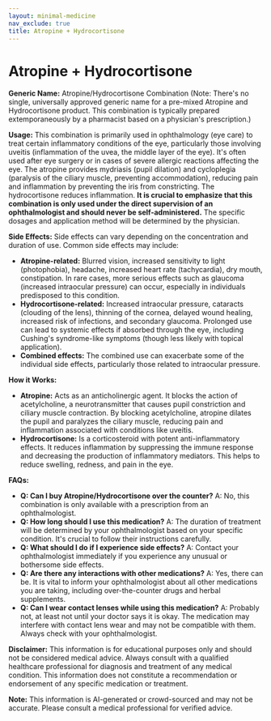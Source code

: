 ```yaml
---
layout: minimal-medicine
nav_exclude: true
title: Atropine + Hydrocortisone
---
```


# Atropine + Hydrocortisone

**Generic Name:** Atropine/Hydrocortisone Combination (Note:  There's no single, universally approved generic name for a pre-mixed Atropine and Hydrocortisone product.  This combination is typically prepared extemporaneously by a pharmacist based on a physician's prescription.)

**Usage:**  This combination is primarily used in ophthalmology (eye care) to treat certain inflammatory conditions of the eye, particularly those involving uveitis (inflammation of the uvea, the middle layer of the eye). It's often used after eye surgery or in cases of severe allergic reactions affecting the eye.  The atropine provides mydriasis (pupil dilation) and cycloplegia (paralysis of the ciliary muscle, preventing accommodation), reducing pain and inflammation by preventing the iris from constricting. The hydrocortisone reduces inflammation.  **It is crucial to emphasize that this combination is only used under the direct supervision of an ophthalmologist and should never be self-administered.**  The specific dosages and application method will be determined by the physician.

**Side Effects:**  Side effects can vary depending on the concentration and duration of use. Common side effects may include:

* **Atropine-related:** Blurred vision, increased sensitivity to light (photophobia), headache, increased heart rate (tachycardia), dry mouth, constipation.  In rare cases, more serious effects such as glaucoma (increased intraocular pressure) can occur, especially in individuals predisposed to this condition.
* **Hydrocortisone-related:** Increased intraocular pressure, cataracts (clouding of the lens), thinning of the cornea, delayed wound healing, increased risk of infections, and secondary glaucoma.  Prolonged use can lead to systemic effects if absorbed through the eye, including Cushing's syndrome-like symptoms (though less likely with topical application).
* **Combined effects:** The combined use can exacerbate some of the individual side effects, particularly those related to intraocular pressure.

**How it Works:**

* **Atropine:** Acts as an anticholinergic agent. It blocks the action of acetylcholine, a neurotransmitter that causes pupil constriction and ciliary muscle contraction.  By blocking acetylcholine, atropine dilates the pupil and paralyzes the ciliary muscle, reducing pain and inflammation associated with conditions like uveitis.
* **Hydrocortisone:** Is a corticosteroid with potent anti-inflammatory effects. It reduces inflammation by suppressing the immune response and decreasing the production of inflammatory mediators. This helps to reduce swelling, redness, and pain in the eye.

**FAQs:**

* **Q: Can I buy Atropine/Hydrocortisone over the counter?** A: No, this combination is only available with a prescription from an ophthalmologist.
* **Q: How long should I use this medication?** A: The duration of treatment will be determined by your ophthalmologist based on your specific condition.  It's crucial to follow their instructions carefully.
* **Q: What should I do if I experience side effects?** A: Contact your ophthalmologist immediately if you experience any unusual or bothersome side effects.
* **Q: Are there any interactions with other medications?** A:  Yes, there can be.  It is vital to inform your ophthalmologist about all other medications you are taking, including over-the-counter drugs and herbal supplements.
* **Q: Can I wear contact lenses while using this medication?** A:  Probably not, at least not until your doctor says it is okay.  The medication may interfere with contact lens wear and may not be compatible with them.  Always check with your ophthalmologist.


**Disclaimer:** This information is for educational purposes only and should not be considered medical advice.  Always consult with a qualified healthcare professional for diagnosis and treatment of any medical condition.  This information does not constitute a recommendation or endorsement of any specific medication or treatment.


**Note:** This information is AI-generated or crowd-sourced and may not be accurate. Please consult a medical professional for verified advice.